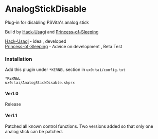 # AnalogStickDisable
Plug-in for disabling PSVita's analog stick
<p>Build by 
<a href="https://github.com/Hack-Usagi" target=blank>Hack-Usagi</a>
 and 
<a href="https://github.com/Princess-of-Sleeping" target=blank>Princess-of-Sleeping</a>
<p>
<a href="https://github.com/Hack-Usagi" target=blank>Hack-Usagi</a>
 - idea , developed
<br>
<a href="https://github.com/Princess-of-Sleeping" target=blank>Princess-of-Sleeping</a>
 - Advice on development , Beta Test

### Installation

Add this plugin under `*KERNEL` section in `ux0:tai/config.txt`

```
*KERNEL
ux0:tai/AnalogStickDisable.skprx
```

#### Ver1.0
Release
#### Ver1.1
Patched all known control functions.
Two versions added so that only one analog stick can be patched.
